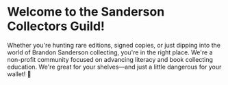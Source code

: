 # Welcome to the Sanderson Collectors Guild!

Whether you're hunting rare editions, signed copies, or just dipping into the world of Brandon Sanderson collecting, you're in the right place. We're a non-profit community focused on advancing literacy and book collecting education. We're great for your shelves—and just a little dangerous for your wallet! 💸
